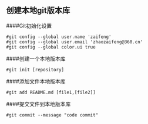 ## 创建本地git版本库

####Git初始化设置
```
#git config --global user.name 'zaifeng'
#git config --global user.email 'zhaozaifeng@360.cn'
#git config --global color.ui true
```

####创建一个本地版本库
```
#git init [repository]
```

####添加文件本地版本库
```
#git add README.md [file1,[file2]]
```

####提交文件到本地版本库
```
#git commit --message "code commit"
```
